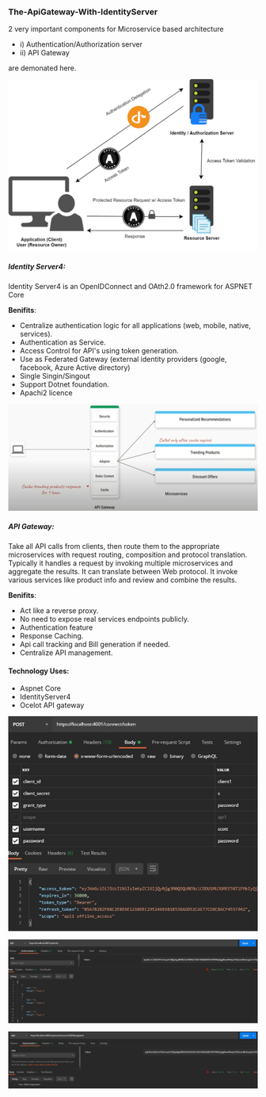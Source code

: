### The-ApiGateway-With-IdentityServer

2 very important components for Microservice based architecture

- i) Authentication/Authorization server
- ii) API Gateway

are demonated here.

![IdentityServer4](https://github.com/habibsql/TheApiGatewayWithIdentityServer/blob/main/docs/identityserver4.png?raw=true)

##### Identity Server4:
Identity Server4 is an OpenIDConnect and OAth2.0 framework for ASPNET Core

**Benifits**:
* Centralize authentication logic for all applications (web, mobile, native, services).
* Authentication as Service.
* Access Control for API's using token generation.
* Use as Federated Gateway (external identity providers (google, facebook, Azure Active directory)
* Single Singin/Singout
* Support Dotnet foundation.
* Apachi2 licence


![IdentityServer4](https://github.com/habibsql/TheApiGatewayWithIdentityServer/blob/main/docs/apigateway.jpg?raw=true)
##### API Gateway:
Take all API calls from clients, then route them to the appropriate microservices with request routing, composition
and  protocol translation. Typically it handles a request by invoking multiple microservices and aggregate the results.
It can translate between Web protocol. It invoke various services like product info and review and combine the results.

**Benifits**:
* Act like a reverse proxy.
* No need to expose real services endpoints publicly.
* Authentication feature
* Response Caching.
* Api call tracking and Bill generation if needed.
* Centralize API management.

#### Technology Uses:
* Aspnet Core
* IdentityServer4
* Ocelot API gateway

![Get-Token](https://github.com/habibsql/TheApiGatewayWithIdentityServer/blob/main/docs/get-token.jpg?raw=true)

![API-1](https://github.com/habibsql/TheApiGatewayWithIdentityServer/blob/main/docs/get1.jpg?raw=true)

![API-2](https://github.com/habibsql/TheApiGatewayWithIdentityServer/blob/main/docs/get2.jpg?raw=true)
